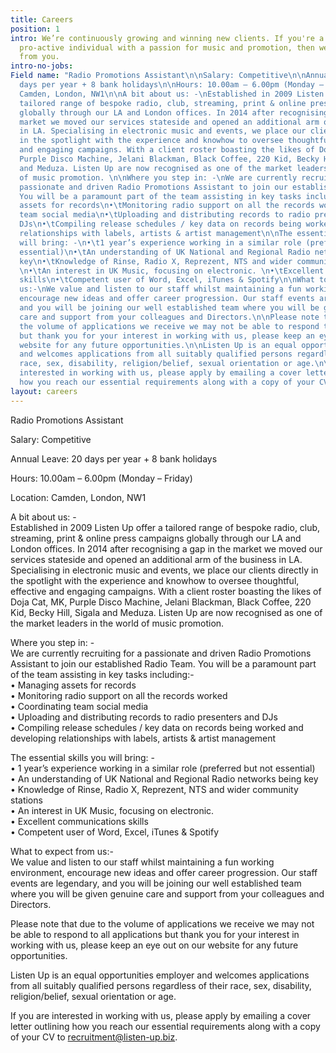 ```yaml
---
title: Careers
position: 1
intro: We’re continuously growing and winning new clients. If you're a confident and
  pro-active individual with a passion for music and promotion, then we want to hear
  from you.
intro-no-jobs: 
Field name: "Radio Promotions Assistant\n\nSalary: Competitive\n\nAnnual Leave: 20
  days per year + 8 bank holidays\n\nHours: 10.00am – 6.00pm (Monday – Friday)\n\nLocation:
  Camden, London, NW1\n\nA bit about us: -\nEstablished in 2009 Listen Up offer a
  tailored range of bespoke radio, club, streaming, print & online press campaigns
  globally through our LA and London offices. In 2014 after recognising a gap in the
  market we moved our services stateside and opened an additional arm of the business
  in LA. Specialising in electronic music and events, we place our clients directly
  in the spotlight with the experience and knowhow to oversee thoughtful, effective
  and engaging campaigns. With a client roster boasting the likes of Doja Cat, MK,
  Purple Disco Machine, Jelani Blackman, Black Coffee, 220 Kid, Becky Hill, Sigala
  and Meduza. Listen Up are now recognised as one of the market leaders in the world
  of music promotion. \n\nWhere you step in: -\nWe are currently recruiting for a
  passionate and driven Radio Promotions Assistant to join our established Radio Team.
  You will be a paramount part of the team assisting in key tasks including:-\n•\tManaging
  assets for records\n•\tMonitoring radio support on all the records worked\n•\tCoordinating
  team social media\n•\tUploading and distributing records to radio presenters and
  DJs\n•\tCompiling release schedules / key data on records being worked and developing
  relationships with labels, artists & artist management\n\nThe essential skills you
  will bring: -\n•\t1 year’s experience working in a similar role (preferred but not
  essential)\n•\tAn understanding of UK National and Regional Radio networks being
  key\n•\tKnowledge of Rinse, Radio X, Reprezent, NTS and wider community stations
  \n•\tAn interest in UK Music, focusing on electronic. \n•\tExcellent communications
  skills\n•\tCompetent user of Word, Excel, iTunes & Spotify\n\nWhat to expect from
  us:-\nWe value and listen to our staff whilst maintaining a fun working environment,
  encourage new ideas and offer career progression. Our staff events are legendary,
  and you will be joining our well established team where you will be given genuine
  care and support from your colleagues and Directors.\n\nPlease note that due to
  the volume of applications we receive we may not be able to respond to all applications
  but thank you for your interest in working with us, please keep an eye out on our
  website for any future opportunities.\n\nListen Up is an equal opportunities employer
  and welcomes applications from all suitably qualified persons regardless of their
  race, sex, disability, religion/belief, sexual orientation or age.\n\nIf you are
  interested in working with us, please apply by emailing a cover letter outlining
  how you reach our essential requirements along with a copy of your CV to recruitment@listen-up.biz."
layout: careers
---
```


Radio Promotions Assistant

Salary: Competitive

Annual Leave: 20 days per year \+ 8 bank holidays

Hours: 10.00am – 6.00pm (Monday – Friday)

Location: Camden, London, NW1

A bit about us: -\
Established in 2009 Listen Up offer a tailored range of bespoke radio, club, streaming, print & online press campaigns globally through our LA and London offices. In 2014 after recognising a gap in the market we moved our services stateside and opened an additional arm of the business in LA. Specialising in electronic music and events, we place our clients directly in the spotlight with the experience and knowhow to oversee thoughtful, effective and engaging campaigns. With a client roster boasting the likes of Doja Cat, MK, Purple Disco Machine, Jelani Blackman, Black Coffee, 220 Kid, Becky Hill, Sigala and Meduza. Listen Up are now recognised as one of the market leaders in the world of music promotion. 

Where you step in: -\
We are currently recruiting for a passionate and driven Radio Promotions Assistant to join our established Radio Team. You will be a paramount part of the team assisting in key tasks including:-\
•	Managing assets for records\
•	Monitoring radio support on all the records worked\
•	Coordinating team social media\
•	Uploading and distributing records to radio presenters and DJs\
•	Compiling release schedules / key data on records being worked and developing relationships with labels, artists & artist management

The essential skills you will bring: -\
•	1 year’s experience working in a similar role (preferred but not essential)\
•	An understanding of UK National and Regional Radio networks being key\
•	Knowledge of Rinse, Radio X, Reprezent, NTS and wider community stations \
•	An interest in UK Music, focusing on electronic. \
•	Excellent communications skills\
•	Competent user of Word, Excel, iTunes & Spotify

What to expect from us:-\
We value and listen to our staff whilst maintaining a fun working environment, encourage new ideas and offer career progression. Our staff events are legendary, and you will be joining our well established team where you will be given genuine care and support from your colleagues and Directors.

Please note that due to the volume of applications we receive we may not be able to respond to all applications but thank you for your interest in working with us, please keep an eye out on our website for any future opportunities.

Listen Up is an equal opportunities employer and welcomes applications from all suitably qualified persons regardless of their race, sex, disability, religion/belief, sexual orientation or age.

If you are interested in working with us, please apply by emailing a cover letter outlining how you reach our essential requirements along with a copy of your CV to recruitment@listen-up.biz.